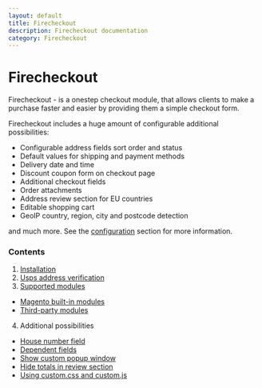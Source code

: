 ```yaml
---
layout: default
title: Firecheckout
description: Firecheckout documentation
category: Firecheckout
---
```


# Firecheckout

Firecheckout - is a onestep checkout module, that allows clients to make a purchase
faster and easier by providing them a simple checkout form.

Firecheckout includes a huge amount of configurable additional possibilities:

 - Configurable address fields sort order and status
 - Default values for shipping and payment methods
 - Delivery date and time
 - Discount coupon form on checkout page
 - Additional checkout fields
 - Order attachments
 - Address review section for EU countries
 - Editable shopping cart
 - GeoIP country, region, city and postcode detection

and much more. See the [configuration](#configuration) section for more information.

### Contents

1. [Installation](installation/)
2. [Usps address verification](usps-address-verification/)
3. [Supported modules](supported-modules/)
 - [Magento built-in modules](supported-modules#magento-built-in-modules)
 - [Third-party modules](supported-modules#third-party-modules)
4. Additional possibilities
 - [House number field](housenumber/)
 - [Dependent fields](dependent-fields/)
 - [Show custom popup window](popup-window/)
 - [Hide totals in review section](hide-totals-in-review-section/)
 - [Using custom.css and custom.js](using-customcss-and-customjs/)
